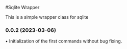 #Sqlite Wrapper

This is a simple wrapper class for sqlite

### **0.0.2 (2023-03-06)**

 • Initialization of the first commands without bug fixing.
